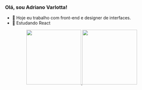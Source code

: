 ### Olá, sou Adriano Varlotta!

- 🔭 Hoje eu trabalho com front-end e designer de interfaces.
- 🌱 Estudando React 

<div align="center">
  <a href="https://github.com/adrianovarlotta">
  <img height="180em" src="https://github-readme-stats.vercel.app/api?username=adrianovarlotta&show_icons=true&theme=github_dark&include_all_commits=true&count_private=true"/>
  <img height="180em" src="https://github-readme-stats.vercel.app/api/top-langs/?username=adrianovarlotta&layout=compact&langs_count=7&theme=github_dark"/>
</div>
